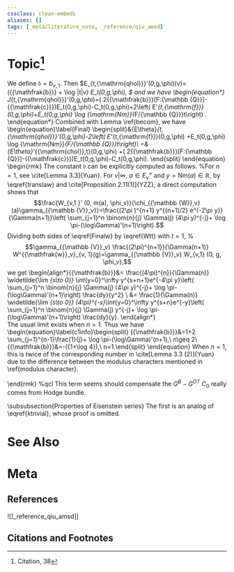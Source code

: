 ```yaml
---
cssclass: clean-embeds
aliases: []
tags: [_meta/literature_note, _reference/qiu_amsd]
---
```

# Topic[^1]



We  define ${{\mathfrak{b}}}=b_{v,1}.$
Then 
$E_{t,{\mathrm{qhol}}}'(0,g,\phi)(v)=({{\mathfrak{b}}} + \log |t|_v)
E_t(0,g,\phi),
$ 
and  we have \begin{equation*} J_{t,{\mathrm{qhol}}}'(0,g,\phi)=( 2{{\mathfrak{b}}}[F:{\mathbb {Q}}]-{{\mathfrak{c}}})E_t(0,g,\phi)-C_t(0,g,\phi)+2\left( E'_{t,{\mathrm{f}}}(0,g,\phi)+E_t(0,g,\phi) \log {\mathrm{Nm}}_{F/{\mathbb {Q}}}t\right) .
\end{equation*}
Combined with Lemma \ref{becom}, we have 
\begin{equation}\label{Final} \begin{split}&{E\theta}_{t,{\mathrm{qhol}}}'(0,g,\phi)-2\left( E'_{t,{\mathrm{f}}}(0,g,\phi) +E_t(0,g,\phi) \log {\mathrm{Nm}}_{F/{\mathbb {Q}}}t\right)\\
=&{E\theta}'_{{\mathrm{chol}},t}(0,g,\phi) +( 2{{\mathfrak{b}}}[F:{\mathbb {Q}}]-{{\mathfrak{c}}})E_t(0,g,\phi)-C_t(0,g,\phi).
\end{split}
\end{equation}
\begin{rmk}
The constant ${{\mathfrak{b}}}$ can be explicitly computed as follows. %For $n=1$, see  \cite[Lemma 3.3]{Yuan}. 
For $v|\infty$, $a\in E_v^\times$ and $y={\mathrm{Nm}}(a)\in {\mathbb {R}}$,
by \eqref{translaw} and  \cite[Proposition 2.11(1)]{YZZ}, a direct computation shows that 
$$\frac{W_{v,1 }' (0, m(a), \phi_v)}{\chi_{{\mathbb {W}},v}(a)\gamma_{{\mathbb {V}}_v}}=\frac{(2\pi  )^{n+1} y^{(n+1)/2} e^{-2\pi y}}{\Gamma(n+1)}\left( \sum_{j=1}^n \binom{n}{j} \Gamma(j) (4\pi y)^{-j}+ \log \pi-(\log\Gamma)'(n+1)\right).$$
Dividing both sides of  \eqref{Finalw}  by  \eqref{Wtt}   with $t=1$,
% $$\gamma_{{\mathbb {V}}_v} \frac{(2\pi)^{n+1}}{\Gamma(n+1)} W^{{\mathfrak{w}}_v}_{v, 1}(g)=\gamma_{{\mathbb {V}}_v} W_{v,1} (0, g, \phi_v),$$ 
we get 
\begin{align*}{{\mathfrak{b}}}&= \frac{(4\pi)^{n}}{\Gamma(n)}  \widetilde{\lim _{s\to 0}}  \int_{y=0}^\infty y^{s+n+1}e^{-4\pi y}\left( \sum_{j=1}^n \binom{n}{j} \Gamma(j) (4\pi y)^{-j}+ \log \pi-(\log\Gamma)'(n+1)\right) \frac{dy}{y^2} \\
&=  \frac{1}{\Gamma(n)}  \widetilde{\lim _{s\to 0}}  (4\pi)^{-s}\int_{y=0}^\infty y^{s+n}e^{-y}\left( \sum_{j=1}^n \binom{n}{j} \Gamma(j) y^{-j}+ \log \pi-(\log\Gamma)'(n+1)\right) \frac{dy}{y}.
\end{align*}  
The usual limit  exists  when $n=1$.
Thus we have
\begin{equation}\label{c1info}\begin{split} {{\mathfrak{b}}}&=1+2 \sum_{j=1}^{n-1}\frac{1}{j}+ \log \pi-(\log\Gamma)'(n+1),\ n\geq 2\\
{{\mathfrak{b}}}&=-({1+\log 4}),\ n=1.\end{split} 
\end{equation}
When $n=1$, this is twice of the corresponding number in \cite[Lemma 3.3 (2)]{Yuan} due to the difference  between the modulus characters mentioned in \ref{modulus character}.

\end{rmk}
%qcl  This term seems should compensate the $G^B-G^{OT}$ $C_0$ really comes from Hodge bundle.

\subsubsection{Properties of Eisenstein series}
The first  is an analog of \eqref{ktrivial}, whose proof is omitted.


# See Also

# Meta
## References
![[_reference_qiu_amsd]]


## Citations and Footnotes
[^1]: Citation, 38